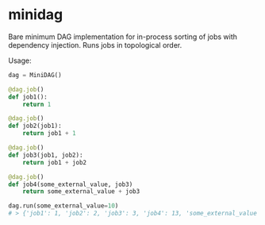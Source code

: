 # minidag

Bare minimum DAG implementation for in-process sorting of jobs with
dependency injection. Runs jobs in topological order.

Usage:
```python
dag = MiniDAG()

@dag.job()
def job1():
    return 1

@dag.job()
def job2(job1):
    return job1 + 1

@dag.job()
def job3(job1, job2):
    return job1 + job2

@dag.job()
def job4(some_external_value, job3)
    return some_external_value + job3

dag.run(some_external_value=10)
# > {'job1': 1, 'job2': 2, 'job3': 3, 'job4': 13, 'some_external_value': 10}
```